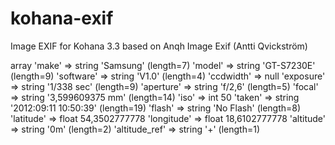 kohana-exif
===========

Image EXIF for Kohana 3.3 based on Anqh Image Exif (Antti Qvickström)

array
  'make' => string 'Samsung' (length=7)
  'model' => string 'GT-S7230E' (length=9)
  'software' => string 'V1.0' (length=4)
  'ccdwidth' => null
  'exposure' => string '1/338 sec' (length=9)
  'aperture' => string 'f/2,6' (length=5)
  'focal' => string '3,599609375 mm' (length=14)
  'iso' => int 50
  'taken' => string '2012:09:11 10:50:39' (length=19)
  'flash' => string 'No Flash' (length=8)
  'latitude' => float 54,3502777778
  'longitude' => float 18,6102777778
  'altitude' => string '0m' (length=2)
  'altitude_ref' => string '+' (length=1)
